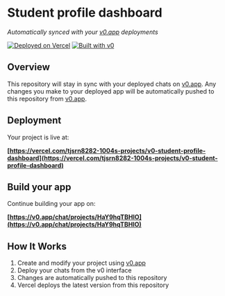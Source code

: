 # Student profile dashboard

*Automatically synced with your [v0.app](https://v0.app) deployments*

[![Deployed on Vercel](https://img.shields.io/badge/Deployed%20on-Vercel-black?style=for-the-badge&logo=vercel)](https://vercel.com/tjsrn8282-1004s-projects/v0-student-profile-dashboard)
[![Built with v0](https://img.shields.io/badge/Built%20with-v0.app-black?style=for-the-badge)](https://v0.app/chat/projects/HaY9hqTBHlO)

## Overview

This repository will stay in sync with your deployed chats on [v0.app](https://v0.app).
Any changes you make to your deployed app will be automatically pushed to this repository from [v0.app](https://v0.app).

## Deployment

Your project is live at:

**[https://vercel.com/tjsrn8282-1004s-projects/v0-student-profile-dashboard](https://vercel.com/tjsrn8282-1004s-projects/v0-student-profile-dashboard)**

## Build your app

Continue building your app on:

**[https://v0.app/chat/projects/HaY9hqTBHlO](https://v0.app/chat/projects/HaY9hqTBHlO)**

## How It Works

1. Create and modify your project using [v0.app](https://v0.app)
2. Deploy your chats from the v0 interface
3. Changes are automatically pushed to this repository
4. Vercel deploys the latest version from this repository
